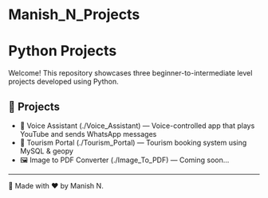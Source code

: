# Manish_N_Projects
# Python Projects

Welcome! This repository showcases three beginner-to-intermediate level projects developed using Python.

## 🔗 Projects

- 🎤 Voice Assistant (./Voice_Assistant) — Voice-controlled app that plays YouTube and sends WhatsApp messages
- 🧭 Tourism Portal (./Tourism_Portal) — Tourism booking system using MySQL & geopy
- 🖼️ Image to PDF Converter (./Image_To_PDF) — Coming soon...

---

📌 Made with ❤️ by Manish N.
